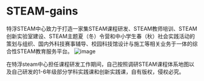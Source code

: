 # STEAM-gains
特浮STEAM中心致力于打造一家集STEAM课程研发、STEAM教师培训、STEAM创新实验室建设、STEAM主题夏（冬）令营和中小学生春（秋）社会实践活动的策划与组织、国内外科技赛事辅导、校园科技馆设计与施工等相关业务于一体的综合性STEAM教育服务平台。
![image](https://github.com/michaelwuyu/STEAM-gains/blob/master/images/151.jpg)

在特浮steam中心担任课程研发工作期间，自己按照调研STEAM课程体系地图以及自己研发的1-6年级部分学科实践课和创新实践课，自有版权，侵权必究。
